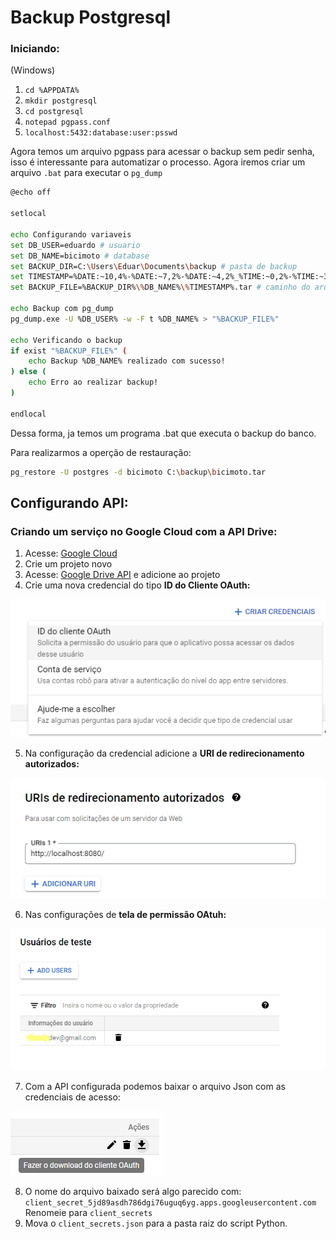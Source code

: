# Backup Postgresql

### Iniciando:

(Windows)

1. `cd %APPDATA%`
2. `mkdir postgresql`
3. `cd postgresql`
4. `notepad pgpass.conf`
5. `localhost:5432:database:user:psswd`

Agora temos um arquivo pgpass para acessar o backup sem pedir senha, isso é interessante para automatizar o processo. Agora iremos criar um arquivo `.bat` para executar o `pg_dump`

```bash
@echo off

setlocal 

echo Configurando variaveis
set DB_USER=eduardo # usuario
set DB_NAME=bicimoto # database
set BACKUP_DIR=C:\Users\Eduar\Documents\backup # pasta de backup
set TIMESTAMP=%DATE:~10,4%-%DATE:~7,2%-%DATE:~4,2%_%TIME:~0,2%-%TIME:~3,2%-%TIME:~6,2% # nome do backup (data)
set BACKUP_FILE=%BACKUP_DIR%\%DB_NAME%\%TIMESTAMP%.tar # caminho do arquivo backup.tar

echo Backup com pg_dump
pg_dump.exe -U %DB_USER% -w -F t %DB_NAME% > "%BACKUP_FILE%"

echo Verificando o backup 
if exist "%BACKUP_FILE%" (
    echo Backup %DB_NAME% realizado com sucesso!
) else (
    echo Erro ao realizar backup!
)

endlocal
```

Dessa forma, ja temos um programa .bat que executa o backup do banco.

Para realizarmos a operção de restauração:

```bash
pg_restore -U postgres -d bicimoto C:\backup\bicimoto.tar
```

## Configurando API:

### Criando um serviço no Google Cloud com a API Drive:

1. Acesse: [Google Cloud](https://console.cloud.google.com/)
2. Crie um projeto novo
3. Acesse: [Google Drive API](https://console.cloud.google.com/apis/library/drive.googleapis.com) e adicione ao projeto
4. Crie uma nova credencial do tipo **ID do Cliente OAuth:**

![0](Imgs/0.png)

5. Na configuração da credencial adicione a ****URI de redirecionamento autorizados:****

![1](Imgs/1.png)

6. Nas configurações de **tela de permissão OAtuh:**

![2](Imgs/2.png)

7. Com a API configurada podemos baixar o arquivo Json com as credenciais de acesso:

![3](Imgs/3.png)

8. O nome do arquivo baixado será algo parecido com: `client_secret_5jd89asdh786dgi76uguq6yg.apps.googleusercontent.com` Renomeie para `client_secrets`
9. Mova o `client_secrets.json` para a pasta raiz do script Python.
